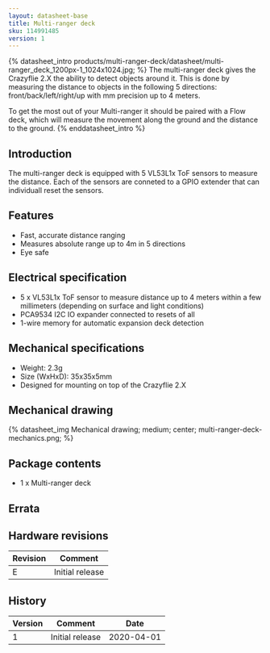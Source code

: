 ```yaml
---
layout: datasheet-base
title: Multi-ranger deck
sku: 114991485
version: 1
---
```


{% datasheet_intro products/multi-ranger-deck/datasheet/multi-ranger_deck_1200px-1_1024x1024.jpg; %}
The multi-ranger deck gives the Crazyflie 2.X the ability to detect objects around it.
This is done by measuring the distance to objects in the following 5 directions:
front/back/left/right/up with mm precision up to 4 meters.

To get the most out of your Multi-ranger it should be paired with a Flow deck,
which will measure the movement along the ground and the distance to the ground.
{% enddatasheet_intro %}

## Introduction

The multi-ranger deck is equipped with 5 VL53L1x ToF sensors to measure the distance. Each of
the sensors are conneted to a GPIO extender that can individuall reset the sensors.

## Features

* Fast, accurate distance ranging
* Measures absolute range up to 4m in 5 directions
* Eye safe

## Electrical specification

* 5 x VL53L1x ToF sensor to measure distance up to 4 meters within a few millimeters (depending on surface and light conditions)
* PCA9534 I2C IO expander connected to resets of all 
* 1-wire memory for automatic expansion deck detection

## Mechanical specifications

* Weight: 2.3g
* Size (WxHxD): 35x35x5mm
* Designed for mounting on top of the Crazyflie 2.X

## Mechanical drawing

{% datasheet_img Mechanical drawing; medium; center; multi-ranger-deck-mechanics.png; %}

## Package contents

* 1 x Multi-ranger deck

## Errata

## Hardware revisions

| Revision | Comment |
| ------- | ------- |
| E | Initial release |

## History

| Version | Comment | Date |
| ------- | ------- | ---- |
| 1 | Initial release | 2020-04-01 |

